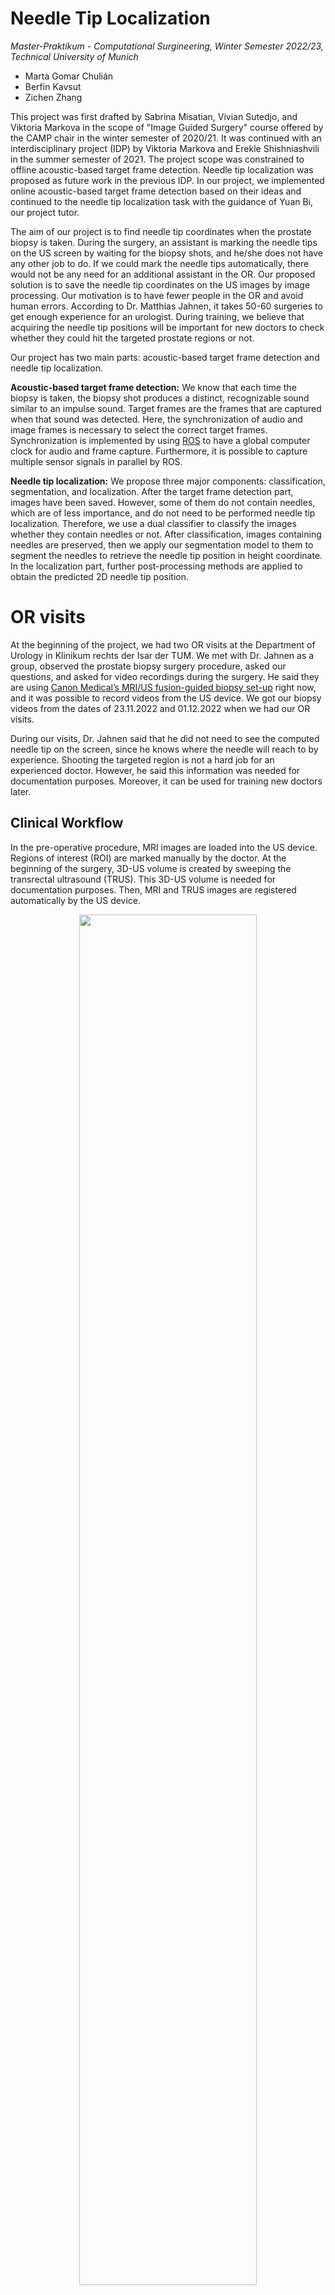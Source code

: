 # Needle Tip Localization

_Master-Praktikum - Computational Surgineering, Winter Semester 2022/23, Technical University of Munich_ 

- Marta Gomar Chulián
- Berfin Kavsut 
- Zichen Zhang 

This project was first drafted by Sabrina Misatian, Vivian Sutedjo, and Viktoria Markova in the scope of "Image Guided Surgery" course offered by the CAMP chair in the winter semester of 2020/21. It was continued with an interdisciplinary project (IDP) by Viktoria Markova and Erekle Shishniashvili in the summer semester of 2021. The project scope was constrained to offline acoustic-based target frame detection. Needle tip localization was proposed as future work in the previous IDP. In our project, we implemented online acoustic-based target frame detection based on their ideas and continued to the needle tip localization task with the guidance of Yuan Bi, our project tutor.  

The aim of our project is to find needle tip coordinates when the prostate biopsy is taken. During the surgery, an assistant is marking the needle tips on the US screen by waiting for the biopsy shots, and he/she does not have any other job to do. If we could mark the needle tips automatically, there would not be any need for an additional assistant in the OR. Our proposed solution is to save the needle tip coordinates on the US images by image processing. Our motivation is to have fewer people in the OR and avoid human errors. According to Dr. Matthias Jahnen, it takes 50-60 surgeries to get enough experience for an urologist. During training, we believe that acquiring the needle tip positions will be important for new doctors to check whether they could hit the targeted prostate regions or not.   

Our project has two main parts: acoustic-based target frame detection and needle tip localization. 

**Acoustic-based target frame detection:** We know that each time the biopsy is taken, the biopsy shot produces a distinct, recognizable sound similar to an impulse sound. Target frames are the frames that are captured when that sound was detected. Here, the synchronization of audio and image frames is necessary to select the correct target frames. Synchronization is implemented by using [ROS](https://www.ros.org/) to have a global computer clock for audio and frame capture. Furthermore, it is possible to capture multiple sensor signals in parallel by ROS. 

**Needle tip localization:** We propose three major components:
classification, segmentation, and localization. After the target frame detection
part, images have been saved. However, some of them do not contain needles, which
are of less importance, and do not need to be performed needle tip localization.
Therefore, we use a dual classifier to classify the images whether they contain
needles or not. After classification, images containing needles are preserved,
then we apply our segmentation model to them to segment the needles to retrieve
the needle tip position in height coordinate. In the localization part, further
post-processing methods are applied to obtain the predicted 2D needle tip position.

# OR visits  

At the beginning of the project, we had two OR visits at the Department of Urology in Klinikum rechts der Isar der TUM. We met with Dr. Jahnen as a group, observed the prostate biopsy surgery procedure, asked our questions, and asked for video recordings during the surgery. He said they are using [Canon Medical’s MRI/US fusion-guided biopsy set-up](https://at.medical.canon/wp-content/uploads/sites/18/2020/11/DC_Clinical-value-of-multi-parametric-ultrasound-and-MRI-US-fusion-guided-biopsy-for-prostate-cancer-detection-and-visualization.pdf) right now, and it was possible to record videos from the US device. We got our biopsy videos from the dates of 23.11.2022 and 01.12.2022 when we had our OR visits. 

During our visits, Dr. Jahnen said that he did not need to see the computed needle tip on the screen, since he knows where the needle will reach to by experience. Shooting the targeted region is not a hard job for an experienced doctor. However, he said this information was needed for documentation purposes. Moreover, it can be used for training new doctors later. 

## Clinical Workflow 

In the pre-operative procedure, MRI images are loaded into the US device.
Regions of interest (ROI) are marked manually by the doctor. At the beginning of the 
surgery, 3D-US volume is created by sweeping the transrectal ultrasound
(TRUS). This 3D-US volume is needed for documentation purposes. Then, MRI
and TRUS images are registered automatically by the US device. 

<p align="center">
    <img src="figures/clinical_workflow_1.png" width="75%">
</p>

MRI and US images are fused to see the ROIs in the TRUS images. Fusion-guided biopsies are taken from the patient. The assistant is waiting 
for the biopsies, and then marking the needle tips for each case. The 
marked tip coordinates are saved for documentation. 
*Our project is restricted to the needle tip localization in this step.*
*You can see the corresponding steps as blue boxes in the following figure:*

<p align="center">
    <img src="figures/clinical_workflow_2.png" width="75%">
</p>

After the surgery, the doctor can see the 3D-MRI image of prostate. 
Firstly, he segments the prostate by selecting some points on the contours
of the prostate region on 2D slice images (coronal, sagital, and 
horizontal). Lastly, the biopsy positions can be seen on the 3D prostate
volume. This is a self-check for the doctor to see how successful was the prostate biopsy surgery.
This can also be given to the patient as a report. 
 
<p align="center">
    <img src="figures/clinical_workflow_3.png" width="75%">
</p>
 
# Data 

When we started the project, we had surgery videos and their audio files from the previous IDP. Available audio files were recorded by a smart phone, Xiaomi Redmi 9, approximately 3 meters away from the patient. Their quality was good enough to hear the biopsy shots. We could not take any audio recording in the OR visits due to data privacy issues, therefore we used the old audio files in our demo by editing the biopsy videos. 

Old videos had image resolution of 950x540, which was not high enough for image processing. For this reason, we created a new dataset with image resolution of 1280x960. Temporal resolution was 30 frames per second (fps) for both cases. 

## Data Preparation

DICOM files per each surgery were exported from the US device. DICOM files were converted to videos as AVI format. The exported videos were not non-stop videos and some of them did not have biopsy shots. Firstly, we discarded the videos having no biopsy shot, and then cropped the videos such that each video has exactly one biopsy shot. Here, you can see the available label folders from two days. 

    labels
    └──20221125    # day 1 
        ├──120656         # surgery 1 
        ├──120847         # surgery 2
        ├──122004         # surgery 3
        └──122105         # surgery 4
    └──20221201    # day 2
        └──125708         # surgery 1 

No assistance was provided for labeling the needles on TRUS images, therefore we had to label the frames using a medical image software program. [ImFusion Suite](https://www.imfusion.com/products/imfusion-suite) program was used to create needle segmentation labels. For each biopsy shot, biopsy needle was present in around 15-20 frames. 

<img src="figures/labeling.png" width="75%">

# Methodology 

<p align="center">
    <img src="figures/big_picture_updated.png" width="75%">
</p> 

As you see in the big picture, image frames are received from the US device by a frame grabber, which is an analog-to-digital converter (ADC). Audio is read by a separate microphone and processed for biopsy shout sound detection. After synchronization, the US images are fed to needle tip localization models. The result is saved. Ideally, the result is sent back to the US device for documentation step, but this last step is not implemented. 

* System Requirements 
    * Python version: Python 3.7, required Python packages are listed in [requirement.txt](requirements.txt).
    * ROS:            ROS Noetic (not supported by Ubuntu 22)
    * OS:             Only Ubuntu 20.04, not supported by Windows. 
    * Frame grabber:  Magewell UB Capture HDMI Plus
    * Microphone:     Built-in microphone of computer 
    * Memory usage:   25.18 MB (except for saved shot folders)

## Acoustic-based Target Frame Detection

The computer is connected to the US device to capture frames from the US screen. Saving all of the captured frames is not memory-efficient. 30 frames are captured per second during approximately _10 minutes_, which makes 18000 frames in total. One cropped frame allocates 212 KB on the disc, so it makes 3.64 GB at the end for one surgery. More importantly, it is computationally demanding for our needle tip localization model to process all of the frames. 

As a solution, target frame detection was proposed in the previous IDP. If we take the frames which are only around the biopsy shot sound, they are going to be enough for the needle detection models and the system will be memory- and computationally-efficient. Audio and frame files are captured in parallel by using ROS. By online audio processing, the biopsy shot times are determined by the audio peak detection method, and only the frames around this peak time are saved inside some separate shot folders. 

### ROS

Before this project, any of us did not have experience with ROS before. Firstly, we followed the [ROS tutorials](http://wiki.ros.org/ROS/Tutorials) from their official website. Later, we started to work on the ROS package "frame grabber",  which was provided by our tutor.  

<img src="figures/rosgraph.png" width = "50%"> 

There are 3 ROS nodes in the ROS package: `frame_capture_node`, `audio_publisher_node`, and `target_frame_detection_node`. `audio_publisher_node` is a Publisher node, `target_frame_detection_node` is a Subscriber node, and they are connected to the topic `audio`. 

* Command to run the ROS package: 

```
roscore
roslaunch us_dev_screen_capture start_screen_cap.launch
```

* `frame_capture_node`: Capturing and saving the frames as PNG files with their timestamp. Timestamps are taken from the global ROS clock. The filenames are saved as "seconds_miliseconds.png" inside "Image Data" folder. 

* `audio_publisher_node`: Capturing and saving the audio files as WAV files with their timestamps inside "Audio Data" folder, and publishing the audio filenames as `String` messages to the topic `audio`. Timestamps are again taken from the global ROS clock and saved similarly. 

* `target_frame_detection_node`: Subscribing the audio filenames, which are `String` messages, from the topic `audio`. The WAV files are processed to detect whether any biopsy shot occured. If any biopsy shot was detected, the target frames are moved to another "shot" subfolder inside "Biopsy Data" folder. Old audio files and image frames are deleted. Synchronization between audio and frames are guarenteed by the timestamps of audio files and image frames. 

Audio-frame synchronization is implemented by the topic "audio". Our approach is to save the audio files and image frames from the previous 3 seconds, and delete them after target frame detection is over. In each iteration, 3 audio files exist and only the first 2 audio files are processed. We are processing only the first 2 audio files, since if we detect the peak at the end of the 2nd audio file, then it means we would need the frames around the biopsy shot time. These frames would correspond to the frames that we capture at the same time with the 3rd audio file. Therefore, we do not process the 3rd audio file, but just to keep it to have the necessary frames with the correspoding timestamp. 

Maximum biopsy shot duration is assumed to be 1 second. Each audio file is stored with the time step of 1 second. The reading of the audio files is done for the last 1.5 seconds out of the 2 seconds of the processed audio files. With this sliding winddow approach, it is ensured that the peak time will not be missed in between the starting and end times of the audio files. Besides, in case the peak is detected, the following iteration will be skipped not to detect it twice.  

<p align="center">
    <img src="figures/onlinecapture_diagrams1.png" width="100%">
</p>

Memory usage of audio capture: 3 audio files are saved when the audio processing starts, and the 4th audio file is being saved. 1 audio file allocates 88.1 KB space on the disc, which makes 4 x 88.1 KB = 352.4 KB.

Memory usage of frame capture: 3 audio files correspond to 3 seconds for image frames, and the image frames of the 4th second are being saved. 1 image frame allocates 212 KB space in the disc, then it makes maximum 30 x 4 x 212 KB = 24.84 MB.  

Note: The possible offsets of captured frames and audio files due to hardware delays are ignored, since we did not observe any severe problem during this project. When there is any audio/frame capture offset, the start and end times of the time interval can be adjusted by this observed offset time. 

### Online Audio Detection 

[PyAudio](https://pypi.org/project/PyAudio/) library is used for online audio processing instead of [librosa](https://librosa.org/blog/2019/07/29/stream-processing/), which was used in the previous IDP, since librosa does not support online audio processing. PyAudio provides Python bindings for PortAudio, which is the cross-platform, audio I/O library. 
<!-- https://people.csail.mit.edu/hubert/pyaudio/docs/#pyaudio-documentation -->

One needs to configure the stream parameters for audio processing. 

Configuration of the stream parameters: 
* `format`: Portaudio sample format
* `channels`: channel numbers of the sound device, usually 1 or 2 
* `rate`: sampling rate, also called as frame rate, usually 44100 or 48000 
* `frames_per_buffer`: chunks sizes 
* `input`: input mode, stream can capture online audio from the current input device (microphone)
* `output` output mode, stream will be feeding to the current output device (speaker)  

#### Biopsy Sound Detection Method 

In the previous IDP, gradient method was proposed as the last decision to detect peak sounds. There are two derivative methods to use: `grad_1` and `grad_4`. It was stated that 4th derivative method was expected to perform better as literature review suggested, but in practice 1st derivative was better. We also observed the same situation, and therefore `grad_1` is used in the gradient peak detection method. The user can add also other peak detection methods to [audio_peak_detectors.py](ros_package/framegrabber/us_device_screen_capture/src/audio_peak_detectors.py). We did not focus on the development of peak detection methods, since it was out of this project's scope. 

### Online Frame Capture 

Firstly, we started to work with the frame grabber [Epiphan DVI2USB 3.0](https://www.epiphan.com/products/dvi2usb-3-0/tech-specs/). This frame grabber was taken from the US device in the CAMP Chair at the Garching campus. We encountered the problem that this frame grabber was not supported by Linux OS anymore, but only Windows. We needed to work on Ubuntu 20, since ROS Noetics did not have the OS support with Windows. Hence, we changed our frame grabber to [Magewell UB Capture HDMI Plus](https://www.magewell.com/products/usb-capture-hdmi-plus). It supports capture resolutions up to 2048 x 2160 and frame rate up to 120 fps, which satisfies our specifications with the US device. This frame grabber was taken from the IFL Lab at TUM Klinikum rechts der Isar. We went to the IFL lab each time to work with the frame grabber and to have discussion meetings with our tutor. 

OpenCV library is used to capture the US device screen by using frame grabber. Frame rate is set to 30 fps in our code, since the videos from the surgeries had also frame rate of 30 fps in DICOM files. The user needs to set the screen capture configurations from [screen_cap_config.yaml](ros_package/framegrabber/us_device_screen_capture/config/screen_cap_config.yaml). Frame resolution is set to 1920 x 1080 (width x height). The cropped frame coordinates are set so as to crop the US image by discarding the MRI image. The blank parts are also discarded from the left and right sides. Their resolution is 720 x 1080.
# Demo 

The left-side laptop is capturing frames from the right-side laptop, which is simulating 
the US device. The biopsy shot video was played on the right-side laptop and the video audio 
was amplified by the speaker next to the capture device. We used the video 
[data/videos/20221125/120847](data/videos/20221125/120847) and edited the audio 
with the previous IDP's sample audio files.  

<p align="center">
    <img src="figures/demo_setup.png" width="50%">
</p> 

There are 3 shot sounds in the demo video: 

<p align="center">
    <img src="figures/audio_demo.png" width="50%">
</p> 

The captured shot frames are saved inside "Shot" folders in this main folder: [demo/Biopsy Data](demo/Biopsy Data). 

You can find the demo video for target frame detection here: [demo/demo_target_frame_detection.mp4](demo/demo_target_frame_detection.mp4). 

